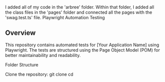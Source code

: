 I added all of my code in the 'arbree' folder. Within that folder, I added all the class files in the 'pages' folder and connected all the pages with the 'swag.test.ts' file.
Playwright Automation Testing

## Overview

This repository contains automated tests for [Your Application Name] using Playwright. The tests are structured using the Page Object Model (POM) for better maintainability and readability.

Folder Structure

Clone the repository:
   git clone <repository-url>
   cd <repository-folder>
